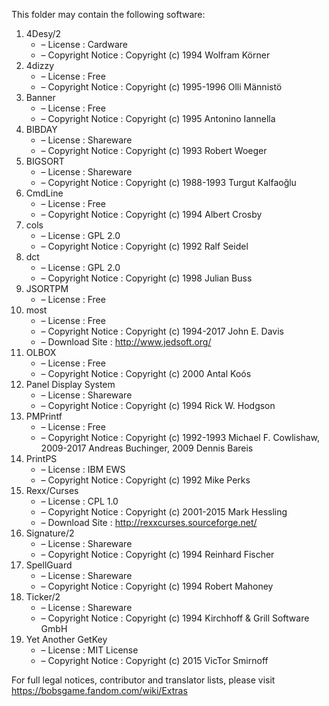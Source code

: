 ﻿This folder may contain the following software:

1. 4Desy/2
   - – License : Cardware
   - – Copyright Notice : Copyright (c) 1994 Wolfram Körner
2. 4dizzy
   - – License : Free
   - – Copyright Notice : Copyright (c) 1995-1996 Olli Männistö
3. Banner
   - – License : Free
   - – Copyright Notice : Copyright (c) 1995 Antonino Iannella
4. BIBDAY
   - – License : Shareware
   - – Copyright Notice : Copyright (c) 1993 Robert Woeger
5. BIGSORT
   - – License : Shareware
   - – Copyright Notice : Copyright (c) 1988-1993 Turgut Kalfaoğlu
6. CmdLine
   - – License : Free
   - – Copyright Notice : Copyright (c) 1994 Albert Crosby
7. cols
   - – License : GPL 2.0
   - – Copyright Notice : Copyright (c) 1992 Ralf Seidel
8. dct
   - – License : GPL 2.0
   - – Copyright Notice : Copyright (c) 1998 Julian Buss
9. JSORTPM
   - – License : Free
10. most
    - – License : Free
    - – Copyright Notice : Copyright (c) 1994-2017 John E. Davis
    - – Download Site : http://www.jedsoft.org/
11. OLBOX
    - – License : Free
    - – Copyright Notice : Copyright (c) 2000 Antal Koós
12. Panel Display System
    - – License : Shareware
    - – Copyright Notice : Copyright (c) 1994 Rick W. Hodgson
13. PMPrintf
    - – License : Free
    - – Copyright Notice : Copyright (c) 1992-1993 Michael F. Cowlishaw, 2009-2017 Andreas Buchinger, 2009 Dennis Bareis
14. PrintPS
    - – License : IBM EWS
    - – Copyright Notice : Copyright (c) 1992 Mike Perks
15. Rexx/Curses
    - – License : CPL 1.0
    - – Copyright Notice : Copyright (c) 2001-2015 Mark Hessling
    - – Download Site : http://rexxcurses.sourceforge.net/
16. Signature/2
    - – License : Shareware
    - – Copyright Notice : Copyright (c) 1994 Reinhard Fischer
17. SpellGuard
    - – License : Shareware
    - – Copyright Notice : Copyright (c) 1994 Robert Mahoney
18. Ticker/2
    - – License : Shareware
    - – Copyright Notice : Copyright (c) 1994 Kirchhoff & Grill Software GmbH
19. Yet Another GetKey
    - – License : MIT License
    - – Copyright Notice : Copyright (c) 2015 VicTor Smirnoff

For full legal notices, contributor and translator lists, please visit https://bobsgame.fandom.com/wiki/Extras